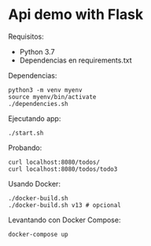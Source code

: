 # Api demo with Flask

Requisitos:
* Python 3.7
* Dependencias en requirements.txt


Dependencias:
```
python3 -m venv myenv
source myenv/bin/activate
./dependencies.sh
```

Ejecutando app:
```
./start.sh
```

Probando:
```
curl localhost:8080/todos/
curl localhost:8080/todos/todo3
```

Usando Docker:
```
./docker-build.sh
./docker-build.sh v13 # opcional
```

Levantando con Docker Compose:
```
docker-compose up
```

